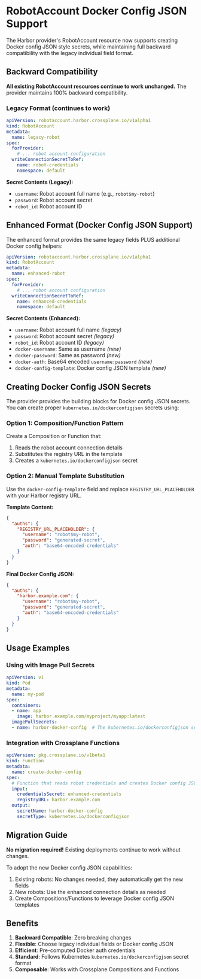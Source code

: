 # RobotAccount Docker Config JSON Support

The Harbor provider's RobotAccount resource now supports creating Docker config JSON style secrets, while maintaining full backward compatibility with the legacy individual field format.

## Backward Compatibility

**All existing RobotAccount resources continue to work unchanged.** The provider maintains 100% backward compatibility.

### Legacy Format (continues to work)

```yaml
apiVersion: robotaccount.harbor.crossplane.io/v1alpha1
kind: RobotAccount
metadata:
  name: legacy-robot
spec:
  forProvider:
    # ... robot account configuration
  writeConnectionSecretToRef:
    name: robot-credentials
    namespace: default
```

**Secret Contents (Legacy):**
- `username`: Robot account full name (e.g., `robot$my-robot`)
- `password`: Robot account secret
- `robot_id`: Robot account ID

## Enhanced Format (Docker Config JSON Support)

The enhanced format provides the same legacy fields PLUS additional Docker config helpers:

```yaml
apiVersion: robotaccount.harbor.crossplane.io/v1alpha1  
kind: RobotAccount
metadata:
  name: enhanced-robot
spec:
  forProvider:
    # ... robot account configuration
  writeConnectionSecretToRef:
    name: enhanced-credentials
    namespace: default
```

**Secret Contents (Enhanced):**
- `username`: Robot account full name *(legacy)*
- `password`: Robot account secret *(legacy)*
- `robot_id`: Robot account ID *(legacy)*
- `docker-username`: Same as username *(new)*
- `docker-password`: Same as password *(new)*
- `docker-auth`: Base64 encoded `username:password` *(new)*
- `docker-config-template`: Docker config JSON template *(new)*

## Creating Docker Config JSON Secrets

The provider provides the building blocks for Docker config JSON secrets. You can create proper `kubernetes.io/dockerconfigjson` secrets using:

### Option 1: Composition/Function Pattern

Create a Composition or Function that:
1. Reads the robot account connection details
2. Substitutes the registry URL in the template
3. Creates a `kubernetes.io/dockerconfigjson` secret

### Option 2: Manual Template Substitution

Use the `docker-config-template` field and replace `REGISTRY_URL_PLACEHOLDER` with your Harbor registry URL.

**Template Content:**
```json
{
  "auths": {
    "REGISTRY_URL_PLACEHOLDER": {
      "username": "robot$my-robot",
      "password": "generated-secret", 
      "auth": "base64-encoded-credentials"
    }
  }
}
```

**Final Docker Config JSON:**
```json
{
  "auths": {
    "harbor.example.com": {
      "username": "robot$my-robot",
      "password": "generated-secret",
      "auth": "base64-encoded-credentials"
    }
  }
}
```

## Usage Examples

### Using with Image Pull Secrets

```yaml
apiVersion: v1
kind: Pod
metadata:
  name: my-pod
spec:
  containers:
  - name: app
    image: harbor.example.com/myproject/myapp:latest
  imagePullSecrets:
  - name: harbor-docker-config  # The kubernetes.io/dockerconfigjson secret
```

### Integration with Crossplane Functions

```yaml
apiVersion: pkg.crossplane.io/v1beta1
kind: Function
metadata:
  name: create-docker-config
spec:
  # Function that reads robot credentials and creates Docker config JSON
  input:
    credentialsSecret: enhanced-credentials
    registryURL: harbor.example.com
  output:
    secretName: harbor-docker-config
    secretType: kubernetes.io/dockerconfigjson
```

## Migration Guide

**No migration required!** Existing deployments continue to work without changes. 

To adopt the new Docker config JSON capabilities:
1. Existing robots: No changes needed, they automatically get the new fields
2. New robots: Use the enhanced connection details as needed
3. Create Compositions/Functions to leverage Docker config JSON templates

## Benefits

1. **Backward Compatible**: Zero breaking changes
2. **Flexible**: Choose legacy individual fields or Docker config JSON
3. **Efficient**: Pre-computed Docker auth credentials
4. **Standard**: Follows Kubernetes `kubernetes.io/dockerconfigjson` secret format
5. **Composable**: Works with Crossplane Compositions and Functions